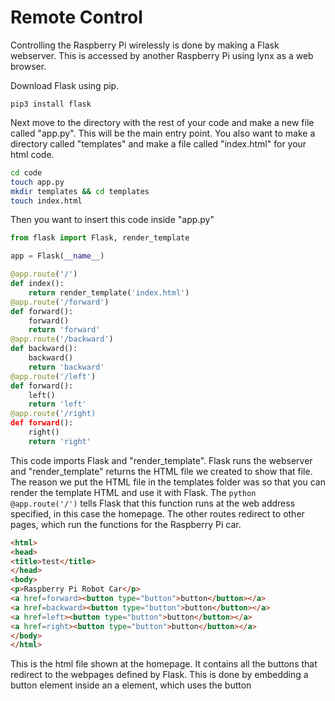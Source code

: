 # Remote Control

Controlling the Raspberry Pi wirelessly is done by making a Flask webserver. This is accessed by another Raspberry Pi using lynx as a web browser.

Download Flask using pip.
```
pip3 install flask
```

Next move to the directory with the rest of your code and make a new file called "app.py". This will be the main entry point. You also want to make a directory called "templates" and make a file called "index.html" for your html code.
```bash
cd code
touch app.py
mkdir templates && cd templates
touch index.html
```

Then you want to insert this code inside "app.py"
```python
from flask import Flask, render_template

app = Flask(__name__)

@app.route('/')
def index():
    return render_template('index.html')
@app.route('/forward')
def forward():
    forward()
    return 'forward'
@app.route('/backward')
def backward():
    backward()
    return 'backward'
@app.route('/left')
def forward():
    left()
    return 'left'
@app.route('/right)
def forward():
    right()
    return 'right'
```

This code imports Flask and "render_template". Flask runs the webserver and "render_template" returns the HTML file we created to show that file. The reason we put the HTML file in the templates folder was so that you can render the template HTML and use it with Flask. The `python @app.route('/')` tells Flask that this function runs at the web address specified, in this case the homepage. The other routes redirect to other pages, which run the functions for the Raspberry Pi car.

```html
<html>
<head>
<title>test</title>
</head>
<body>
<p>Raspberry Pi Robot Car</p>
<a href=forward><button type="button">button</button></a>
<a href=backward><button type="button">button</button></a>
<a href=left><button type="button">button</button></a>
<a href=right><button type="button">button</button></a>
</body>
</html>
```
This is the html file shown at the homepage. It contains all the buttons that redirect to the webpages defined by Flask. This is done by embedding a button element inside an a element, which uses the button 
